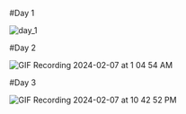 #Day 1

![day_1](https://github.com/AhmedHassanHamid/100DaysCSS/assets/80314524/a53a9a2c-24b9-4c34-8164-c9dd3d9cd926)

#Day 2

![GIF Recording 2024-02-07 at 1 04 54 AM](https://github.com/AhmedHassanHamid/100DaysCSS/assets/80314524/6ce21320-adb1-42ae-87c1-99a6081990c9)

#Day 3

![GIF Recording 2024-02-07 at 10 42 52 PM](https://github.com/AhmedHassanHamid/100DaysCSS/assets/80314524/ac376ccc-a7b6-4889-9ed1-d1e66654178e)
